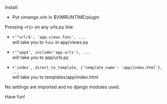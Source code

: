 Install:

* Put vimango.vim in $VIMRUNTIME/plugin

Pressing `<F2>` on any urls.py line:

  * `r'^url/$', 'app.views.func', ...`  
      will take you to `func` in app/views.py

  * `r'^app$', include('app.urls'), ...`  
      will take you to app/urls.py

  * `r'index', direct_to_template, {'template_name': 'app/index.html'}, ...`  
      will take you to templates/app/index.html

No settings are imported and no django modules used.

Have fun!

